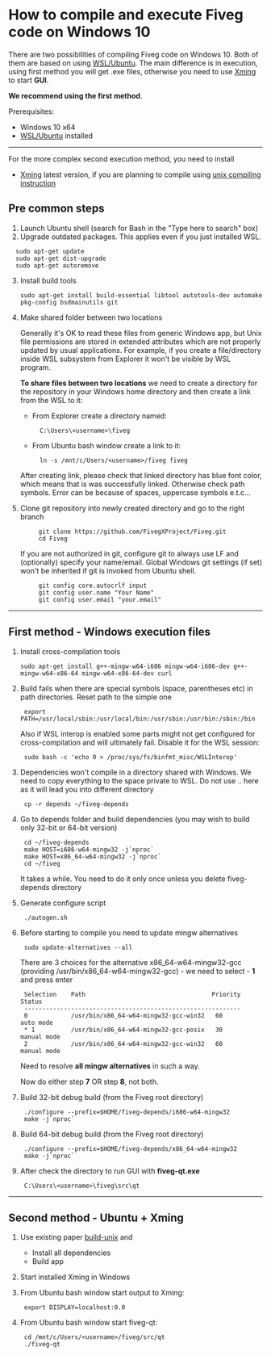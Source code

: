 # How to compile and execute Fiveg code on Windows 10

There are two possibilities of compiling Fiveg code on Windows 10.
 Both of them are based on using [WSL/Ubuntu](https://msdn.microsoft.com/en-us/commandline/wsl/install_guide).
 The main difference is in execution, using first method you will get .exe files, otherwise you need to use [Xming](http://www.straightrunning.com/XmingNotes/) to start **GUI**.
 
 **We recommend using the first method**.

 Prerequisites:
 
 * Windows 10 x64
 * [WSL/Ubuntu](https://msdn.microsoft.com/en-us/commandline/wsl/install_guide) installed
---
For the more complex second execution method, you need to install
 * [Xming](http://www.straightrunning.com/XmingNotes/) latest version, if you are planning to compile using [unix compiling instruction](https://github.com/FivegXProject/Fiveg/blob/master/doc/build-unix.md)


## Pre common steps

1. Launch Ubuntu shell (search for Bash in the "Type here to search" box)
2. Upgrade outdated packages. This applies even if you just installed WSL.
      
```
  sudo apt-get update
  sudo apt-get dist-upgrade
  sudo apt-get autoremove
```
3.   Install build tools 

        `sudo apt-get install build-essential libtool autotools-dev automake pkg-config bsdmainutils git`

4. Make shared folder between two locations

    Generally it's OK to read these files from generic Windows app, but Unix file permissions are stored in extended
    attributes which are not properly updated by usual applications. For example, if you create a file/directory inside
    WSL subsystem from Explorer it won't be visible by WSL program.

    **To share files between two locations** we need to create a directory for the repository in your Windows home directory
    and then create a link from the WSL to it:

    * From Explorer create a directory named:

            C:\Users\<username>\fiveg
    * From Ubuntu bash window create a link to it:
  
            ln -s /mnt/c/Users/<username>/fiveg fiveg   
    
    After creating link, please check that linked directory has blue font color, which means that is was successfully linked. Otherwise check path symbols. Error can be because of spaces, uppercase symbols e.t.c...

5. Clone git repository into newly created directory and go to the right branch
   
            git clone https://github.com/FivegXProject/Fiveg.git
            cd Fiveg
    If you are not authorized in git, configure git to always use LF and (optionally) specify your name/email. Global Windows git settings (if set)
    won't be inherited if git is invoked from Ubuntu shell.

            git config core.autocrlf input
            git config user.name "Your Name"
            git config user.email "your.email"
---
## First method - Windows execution files
 1. Install cross-compilation tools

        sudo apt-get install g++-mingw-w64-i686 mingw-w64-i686-dev g++-mingw-w64-x86-64 mingw-w64-x86-64-dev curl

1. Build fails when there are special symbols (space, parentheses etc) in path directories. Reset path to the simple one

        export PATH=/usr/local/sbin:/usr/local/bin:/usr/sbin:/usr/bin:/sbin:/bin

    Also if WSL interop is enabled some parts might not get configured for cross-compilation and will ultimately fail.
    Disable it for the WSL session:

        sudo bash -c 'echo 0 > /proc/sys/fs/binfmt_misc/WSLInterop'

2. Dependencies won't compile in a directory shared with Windows. We need to copy everything to the space private to
    WSL. Do not use .. here as it will lead you into different directory

        cp -r depends ~/fiveg-depends

3. Go to depends folder and build dependencies (you may wish to build only 32-bit or 64-bit version)

        cd ~/fiveg-depends
        make HOST=i686-w64-mingw32 -j`nproc`
        make HOST=x86_64-w64-mingw32 -j`nproc`
        cd ~/fiveg
    It takes a while. You need to do it only once unless you delete fiveg-depends directory

4. Generate configure script

        ./autogen.sh

5. Before starting to compile you need to update mingw alternatives
    
        sudo update-alternatives --all

    There are 3 choices for the alternative x86_64-w64-mingw32-gcc (providing /usr/bin/x86_64-w64-mingw32-gcc) - we need to select - **1** and press enter

        Selection    Path                                   Priority   Status
        ------------------------------------------------------------
        0            /usr/bin/x86_64-w64-mingw32-gcc-win32   60        auto mode
        * 1          /usr/bin/x86_64-w64-mingw32-gcc-posix   30        manual mode
        2            /usr/bin/x86_64-w64-mingw32-gcc-win32   60        manual mode

    Need to resolve **all mingw alternatives** in such a way.

    Now do either step **7** OR step **8**, not both.

6. Build 32-bit debug build (from the Fiveg root directory)
    
        ./configure --prefix=$HOME/fiveg-depends/i686-w64-mingw32
        make -j`nproc`

7. Build 64-bit debug build (from the Fiveg root directory)
     
        ./configure --prefix=$HOME/fiveg-depends/x86_64-w64-mingw32
        make -j`nproc`

8. After check the directory to run GUI with __fiveg-qt.exe__
    
        C:\Users\<username>\fiveg\src\qt
----
## Second method - Ubuntu + Xming
1. Use existing paper [build-unix](https://github.com/FivegXProject/Fiveg/blob/master/doc/build-unix.md) and
    * Install all dependencies
    * Build app
2. Start installed Xming in Windows
3. From Ubuntu bash window start output to Xming:
   
        export DISPLAY=localhost:0.0
4. From Ubuntu bash window start fiveg-qt:

        cd /mnt/c/Users/<username>/fiveg/src/qt
        ./fiveg-qt 

